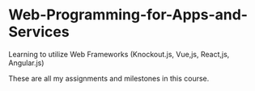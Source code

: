 # Web-Programming-for-Apps-and-Services
Learning to utilize Web Frameworks (Knockout.js, Vue,js, React,js, Angular.js)

These are all my assignments and milestones in this course.

